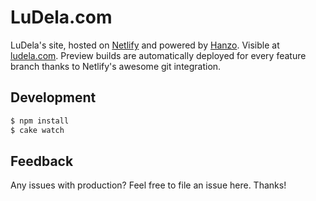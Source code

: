 # LuDela.com
LuDela's site, hosted on [Netlify](netlify.com) and powered by [Hanzo](hanzo.io). Visible at [ludela.com](https://ludela.com).
Preview builds are automatically deployed for every feature branch thanks to Netlify's awesome git integration.

## Development
```bash
$ npm install
$ cake watch
```

## Feedback
Any issues with production? Feel free to file an issue here. Thanks!
